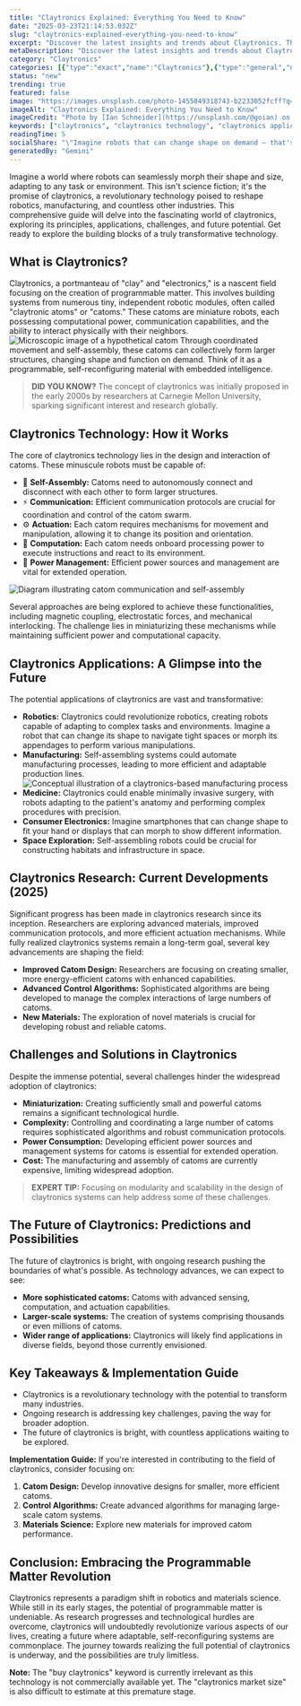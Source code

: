 ```yaml
---
title: "Claytronics Explained: Everything You Need to Know"
date: "2025-03-23T21:14:53.032Z"
slug: "claytronics-explained-everything-you-need-to-know"
excerpt: "Discover the latest insights and trends about Claytronics. This comprehensive guide covers everything you need to know about Claytronics in 2025."
metaDescription: "Discover the latest insights and trends about Claytronics. This comprehensive guide covers everything you need to know about Claytronics in 2025."
category: "Claytronics"
categories: [{"type":"exact","name":"Claytronics"},{"type":"general","name":"Robotics"},{"type":"medium","name":"Nanotechnology"},{"type":"specific","name":"Modular Robotics"},{"type":"niche","name":"Self-Assembly"}]
status: "new"
trending: true
featured: false
image: "https://images.unsplash.com/photo-1455849318743-b2233052fcff?q=85&w=1200&fit=max&fm=webp&auto=compress"
imageAlt: "Claytronics Explained: Everything You Need to Know"
imageCredit: "Photo by [Ian Schneider](https://unsplash.com/@goian) on Unsplash"
keywords: ["claytronics", "claytronics technology", "claytronics applications", "what is claytronics", "future of claytronics", "claytronics research", "buy claytronics", "claytronics robots", "claytronics market size", "claytronics self-assembly"]
readingTime: 5
socialShare: "\"Imagine robots that can change shape on demand – that's the promise of claytronics, a technology poised to revolutionize everything from manufacturing to medicine.\""
generatedBy: "Gemini"
---
```




Imagine a world where robots can seamlessly morph their shape and size, adapting to any task or environment.  This isn't science fiction; it's the promise of claytronics, a revolutionary technology poised to reshape robotics, manufacturing, and countless other industries. This comprehensive guide will delve into the fascinating world of claytronics, exploring its principles, applications, challenges, and future potential.  Get ready to explore the building blocks of a truly transformative technology.

## What is Claytronics?

Claytronics, a portmanteau of "clay" and "electronics," is a nascent field focusing on the creation of programmable matter.  This involves building systems from numerous tiny, independent robotic modules, often called "claytronic atoms" or "catoms."  These catoms are miniature robots, each possessing computational power, communication capabilities, and the ability to interact physically with their neighbors.  ![Microscopic image of a hypothetical catom](https://images.unsplash.com/photo-1451187580459-43490279c0fa?q=85&w=1200&fit=max&fm=webp&auto=compress)  Through coordinated movement and self-assembly, these catoms can collectively form larger structures, changing shape and function on demand.  Think of it as a programmable, self-reconfiguring material with embedded intelligence.

> **DID YOU KNOW?**  The concept of claytronics was initially proposed in the early 2000s by researchers at Carnegie Mellon University, sparking significant interest and research globally.

## Claytronics Technology: How it Works

The core of claytronics technology lies in the design and interaction of catoms.  These minuscule robots must be capable of:

* 🔑 **Self-Assembly:**  Catoms need to autonomously connect and disconnect with each other to form larger structures.
* ⚡ **Communication:**  Efficient communication protocols are crucial for coordination and control of the catom swarm.
* ⚙️ **Actuation:**  Each catom requires mechanisms for movement and manipulation, allowing it to change its position and orientation.
* 🧠 **Computation:**  Each catom needs onboard processing power to execute instructions and react to its environment.
* 🔋 **Power Management:**  Efficient power sources and management are vital for extended operation.

![Diagram illustrating catom communication and self-assembly](https://images.unsplash.com/photo-1484417894907-623942c8ee29?q=85&w=1200&fit=max&fm=webp&auto=compress)

Several approaches are being explored to achieve these functionalities, including magnetic coupling, electrostatic forces, and mechanical interlocking.  The challenge lies in miniaturizing these mechanisms while maintaining sufficient power and computational capacity.

## Claytronics Applications: A Glimpse into the Future

The potential applications of claytronics are vast and transformative:

* **Robotics:**  Claytronics could revolutionize robotics, creating robots capable of adapting to complex tasks and environments. Imagine a robot that can change its shape to navigate tight spaces or morph its appendages to perform various manipulations.
* **Manufacturing:**  Self-assembling systems could automate manufacturing processes, leading to more efficient and adaptable production lines.  ![Conceptual illustration of a claytronics-based manufacturing process](https://images.unsplash.com/photo-1517976487492-5750f3195933?q=85&w=1200&fit=max&fm=webp&auto=compress)
* **Medicine:**  Claytronics could enable minimally invasive surgery, with robots adapting to the patient's anatomy and performing complex procedures with precision.
* **Consumer Electronics:**  Imagine smartphones that can change shape to fit your hand or displays that can morph to show different information.
* **Space Exploration:**  Self-assembling robots could be crucial for constructing habitats and infrastructure in space.

## Claytronics Research: Current Developments (2025)

Significant progress has been made in claytronics research since its inception. Researchers are exploring advanced materials, improved communication protocols, and more efficient actuation mechanisms.  While fully realized claytronics systems remain a long-term goal, several key advancements are shaping the field:

* **Improved Catom Design:**  Researchers are focusing on creating smaller, more energy-efficient catoms with enhanced capabilities.
* **Advanced Control Algorithms:**  Sophisticated algorithms are being developed to manage the complex interactions of large numbers of catoms.
* **New Materials:**  The exploration of novel materials is crucial for developing robust and reliable catoms.

## Challenges and Solutions in Claytronics

Despite the immense potential, several challenges hinder the widespread adoption of claytronics:

* **Miniaturization:**  Creating sufficiently small and powerful catoms remains a significant technological hurdle.
* **Complexity:**  Controlling and coordinating a large number of catoms requires sophisticated algorithms and robust communication protocols.
* **Power Consumption:**  Developing efficient power sources and management systems for catoms is essential for extended operation.
* **Cost:**  The manufacturing and assembly of catoms are currently expensive, limiting widespread adoption.

> **EXPERT TIP:**  Focusing on modularity and scalability in the design of claytronics systems can help address some of these challenges.

## The Future of Claytronics: Predictions and Possibilities

The future of claytronics is bright, with ongoing research pushing the boundaries of what's possible.  As technology advances, we can expect to see:

* **More sophisticated catoms:**  Catoms with advanced sensing, computation, and actuation capabilities.
* **Larger-scale systems:**  The creation of systems comprising thousands or even millions of catoms.
* **Wider range of applications:**  Claytronics will likely find applications in diverse fields, beyond those currently envisioned.



## Key Takeaways & Implementation Guide

* Claytronics is a revolutionary technology with the potential to transform many industries.
* Ongoing research is addressing key challenges, paving the way for broader adoption.
* The future of claytronics is bright, with countless applications waiting to be explored.

**Implementation Guide:** If you're interested in contributing to the field of claytronics, consider focusing on:

1. **Catom Design:**  Develop innovative designs for smaller, more efficient catoms.
2. **Control Algorithms:**  Create advanced algorithms for managing large-scale catom systems.
3. **Materials Science:**  Explore new materials for improved catom performance.

## Conclusion: Embracing the Programmable Matter Revolution

Claytronics represents a paradigm shift in robotics and materials science. While still in its early stages, the potential of programmable matter is undeniable. As research progresses and technological hurdles are overcome, claytronics will undoubtedly revolutionize various aspects of our lives, creating a future where adaptable, self-reconfiguring systems are commonplace.  The journey towards realizing the full potential of claytronics is underway, and the possibilities are truly limitless.

**Note:**  The "buy claytronics" keyword is currently irrelevant as this technology is not commercially available yet.  The "claytronics market size" is also difficult to estimate at this premature stage.
